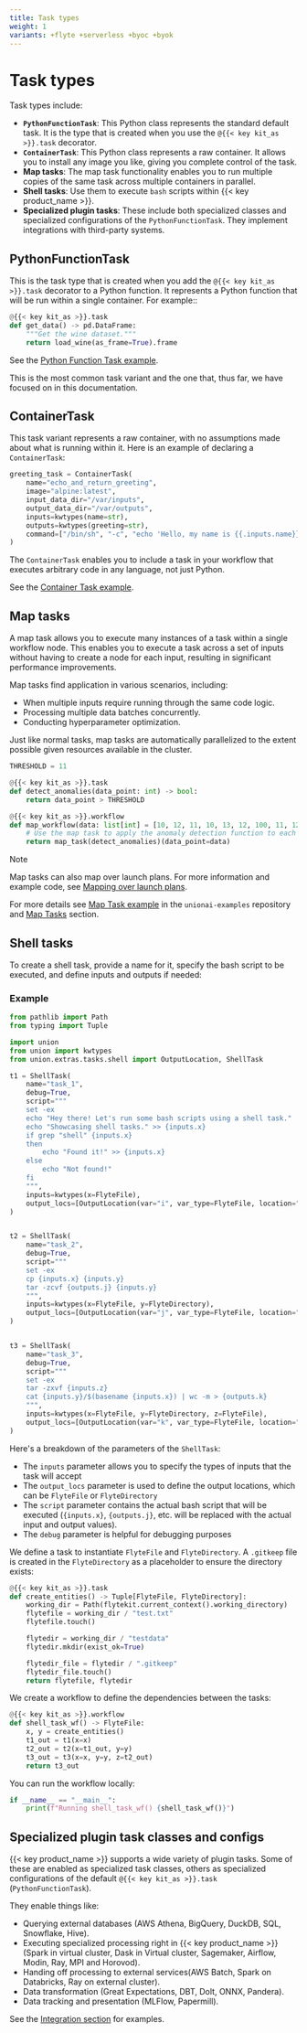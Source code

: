 ```yaml
---
title: Task types
weight: 1
variants: +flyte +serverless +byoc +byok
---
```


# Task types

Task types include:

* **`PythonFunctionTask`**: This Python class represents the standard default task.
It is the type that is created when you use the `@{{< key kit_as >}}.task` decorator.
* **`ContainerTask`**: This Python class represents a raw container.
It allows you to install any image you like, giving you complete control of the task.
* **Map tasks**: The map task functionality enables you to run multiple copies of the same task across multiple containers in parallel.
* **Shell tasks**: Use them to execute `bash` scripts within {{< key product_name >}}.
* **Specialized plugin tasks**: These include both specialized classes and specialized configurations of the `PythonFunctionTask`.
They implement integrations with third-party systems.

## PythonFunctionTask

This is the task type that is created when you add the `@{{< key kit_as >}}.task` decorator to a Python function.
It represents a Python function that will be run within a single container. For example::

```python
@{{< key kit_as >}}.task
def get_data() -> pd.DataFrame:
    """Get the wine dataset."""
    return load_wine(as_frame=True).frame

```


See the [Python Function Task example](https://github.com/unionai-oss/union-cloud-docs-examples/tree/main/python_function_task).

This is the most common task variant and the one that, thus far, we have focused on in this documentation.

## ContainerTask

This task variant represents a raw container, with no assumptions made about what is running within it.
Here is an example of declaring a `ContainerTask`:

```python
greeting_task = ContainerTask(
    name="echo_and_return_greeting",
    image="alpine:latest",
    input_data_dir="/var/inputs",
    output_data_dir="/var/outputs",
    inputs=kwtypes(name=str),
    outputs=kwtypes(greeting=str),
    command=["/bin/sh", "-c", "echo 'Hello, my name is {{.inputs.name}}.' | tee -a /var/outputs/greeting"],
)

```


The `ContainerTask` enables you to include a task in your workflow that executes arbitrary code in any language, not just Python.

<!-- TODO: Besides support for other languages, there are other reasons to use a container task. Mention them here. -->

See the [Container Task example](https://github.com/unionai-oss/union-cloud-docs-examples/tree/main/container_task).

## Map tasks

A map task allows you to execute many instances of a task within a single workflow node.
This enables you to execute a task across a set of inputs without having to create a node for each input, resulting in significant performance improvements.

Map tasks find application in various scenarios, including:

* When multiple inputs require running through the same code logic.
* Processing multiple data batches concurrently.
* Conducting hyperparameter optimization.

Just like normal tasks, map tasks are automatically parallelized to the extent possible given resources available in the cluster.

```python
THRESHOLD = 11

@{{< key kit_as >}}.task
def detect_anomalies(data_point: int) -> bool:
    return data_point > THRESHOLD

@{{< key kit_as >}}.workflow
def map_workflow(data: list[int] = [10, 12, 11, 10, 13, 12, 100, 11, 12, 10]) -> list[bool]:
    # Use the map task to apply the anomaly detection function to each data point
    return map_task(detect_anomalies)(data_point=data)

```

> [!NOTE]
> Map tasks can also map over launch plans. For more information and example code, see [Mapping over launch plans](../launch-plans/mapping-over-launch-plans.md).

For more details see [Map Task example](https://github.com/unionai-oss/union-cloud-docs-examples/tree/main/map_task) in the `unionai-examples` repository and [Map Tasks]() section.
<!-- TODO: Add link to API -->

## Shell tasks

To create a shell task, provide a name for it, specify the bash script to be executed, and define inputs and outputs if needed:

### Example
```python
from pathlib import Path
from typing import Tuple

import union
from union import kwtypes
from union.extras.tasks.shell import OutputLocation, ShellTask

t1 = ShellTask(
    name="task_1",
    debug=True,
    script="""
    set -ex
    echo "Hey there! Let's run some bash scripts using a shell task."
    echo "Showcasing shell tasks." >> {inputs.x}
    if grep "shell" {inputs.x}
    then
        echo "Found it!" >> {inputs.x}
    else
        echo "Not found!"
    fi
    """,
    inputs=kwtypes(x=FlyteFile),
    output_locs=[OutputLocation(var="i", var_type=FlyteFile, location="{inputs.x}")],
)


t2 = ShellTask(
    name="task_2",
    debug=True,
    script="""
    set -ex
    cp {inputs.x} {inputs.y}
    tar -zcvf {outputs.j} {inputs.y}
    """,
    inputs=kwtypes(x=FlyteFile, y=FlyteDirectory),
    output_locs=[OutputLocation(var="j", var_type=FlyteFile, location="{inputs.y}.tar.gz")],
)


t3 = ShellTask(
    name="task_3",
    debug=True,
    script="""
    set -ex
    tar -zxvf {inputs.z}
    cat {inputs.y}/$(basename {inputs.x}) | wc -m > {outputs.k}
    """,
    inputs=kwtypes(x=FlyteFile, y=FlyteDirectory, z=FlyteFile),
    output_locs=[OutputLocation(var="k", var_type=FlyteFile, location="output.txt")],
)
```
Here's a breakdown of the parameters of the `ShellTask`:

- The `inputs` parameter allows you to specify the types of inputs that the task will accept
- The `output_locs` parameter is used to define the output locations, which can be `FlyteFile` or `FlyteDirectory`
- The `script` parameter contains the actual bash script that will be executed
  (`{inputs.x}`, `{outputs.j}`, etc. will be replaced with the actual input and output values).
- The `debug` parameter is helpful for debugging purposes

We define a task to instantiate `FlyteFile` and `FlyteDirectory`.
A `.gitkeep` file is created in the `FlyteDirectory` as a placeholder to ensure the directory exists:

```python
@{{< key kit_as >}}.task
def create_entities() -> Tuple[FlyteFile, FlyteDirectory]:
    working_dir = Path(flytekit.current_context().working_directory)
    flytefile = working_dir / "test.txt"
    flytefile.touch()

    flytedir = working_dir / "testdata"
    flytedir.mkdir(exist_ok=True)

    flytedir_file = flytedir / ".gitkeep"
    flytedir_file.touch()
    return flytefile, flytedir
```
We create a workflow to define the dependencies between the tasks:

```python
@{{< key kit_as >}}.workflow
def shell_task_wf() -> FlyteFile:
    x, y = create_entities()
    t1_out = t1(x=x)
    t2_out = t2(x=t1_out, y=y)
    t3_out = t3(x=x, y=y, z=t2_out)
    return t3_out
```
You can run the workflow locally:
```python
if __name__ == "__main__":
    print(f"Running shell_task_wf() {shell_task_wf()}")
```


## Specialized plugin task classes and configs

{{< key product_name >}} supports a wide variety of plugin tasks.
Some of these are enabled as specialized task classes, others as specialized configurations of the default `@{{< key kit_as >}}.task` (`PythonFunctionTask`).

They enable things like:

* Querying external databases (AWS Athena, BigQuery, DuckDB, SQL, Snowflake, Hive).
* Executing specialized processing right in {{< key product_name >}} (Spark in virtual cluster, Dask in Virtual cluster, Sagemaker, Airflow, Modin, Ray, MPI and Horovod).
* Handing off processing to external services(AWS Batch, Spark on Databricks, Ray on external cluster).
* Data transformation (Great Expectations, DBT, Dolt, ONNX, Pandera).
* Data tracking and presentation  (MLFlow, Papermill).

See the [Integration section]() for examples.
<!-- TODO: Add link to API -->


<!-- INCORPORATE THE FOLLOWING ABOVE WHERE NECESSARY

## @{{< key kit_as >}}.task parameters

`task_config`: This argument provides configuration for a specific task types. Please refer to the plugins documentation for the right object to use.
It is impossible to define the unit of execution of a task in the same
way for all tasks. Hence, Flyte allows for different task types in the
system. Flyte has a set of defined, battle-tested task types. It allows
for a flexible model to
`define new types <cookbook:plugins_extend>`{.interpreted-text
role="std:ref"}.
Flyte offers numerous plugins for tasks, including backend plugins like Athena.
Flyte exposes an extensible model to express tasks in an
execution-independent language. It contains first-class task plugins
(for example:
[Papermill](https://github.com/flyteorg/flytekit/blob/master/plugins/flytekit-papermill/flytekitplugins/papermill/task.py),
[Great
Expectations](https://github.com/flyteorg/flytekit/blob/master/plugins/flytekit-greatexpectations/flytekitplugins/great_expectations/task.py),
and `more <integrations>`{.interpreted-text role="ref"}.) that execute
the Flyte tasks. Almost any action can be implemented and introduced
into Flyte as a \"Plugin\", which includes:
- Tasks that run queries on distributed data warehouses like Redshift, Hive, Snowflake, etc.
- Tasks that run executions on compute engines like Spark, Flink, AWS Sagemaker, AWS Batch, Kubernetes pods, jobs, etc.
- Tasks that call web services.
Flyte ships with certain defaults, for example, running a simple Python
function does not need any hosted service. Flyte knows how to execute
these kinds of tasks on Kubernetes. It turns out these are the vast
majority of tasks in machine learning, and Flyte is adept at handling an
enormous scale on Kubernetes. This is achieved by implementing a unique
scheduler on Kubernetes.

-->
